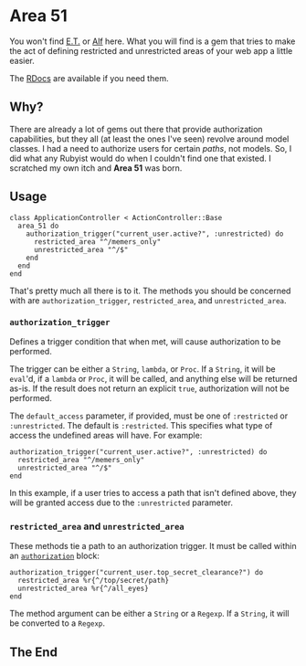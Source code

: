 # Area 51

You won't find [E.T.](http://www.youtube.com/watch?v=-uvw1wQZ5ZQ)
or [Alf](http://www.youtube.com/watch?v=J7g3FoMaGF0) here.  What you
will find is a gem that tries to make the act of defining restricted
and unrestricted areas of your web app a little easier.

The [RDocs](http://rubydoc.info/gems/area_51) are available
if you need them.

## Why?

There are already a lot of gems out there that provide authorization
capabilities, but they all (at least the ones I've seen) revolve around
model classes.  I had a need to authorize users for certain _paths_, not
models.  So, I did what any Rubyist would do when I couldn't find one
that existed.  I scratched my own itch and **Area 51** was born.

## Usage

    class ApplicationController < ActionController::Base
      area_51 do
        authorization_trigger("current_user.active?", :unrestricted) do
          restricted_area "^/memers_only"
          unrestricted_area "^/$"
        end
      end
    end

That's pretty much all there is to it.  The methods you should be
concerned with are `authorization_trigger`, `restricted_area`, and
`unrestricted_area`.

<a id="authorization_trigger" />

### `authorization_trigger`

Defines a trigger condition that when met, will cause authorization to be performed.

The trigger can be either a `String`, `lambda`, or `Proc`. If a `String`, it will
be `eval`'d, if a `lambda` or `Proc`, it will be called, and anything else will
be returned as-is. If the result does not return an explicit `true`, authorization will not be performed.

The `default_access` parameter, if provided, must be one of `:restricted` or `:unrestricted`. The
default is `:restricted`. This specifies what type of access the undefined areas will have. For example:

    authorization_trigger("current_user.active?", :unrestricted) do
      restricted_area "^/memers_only"
      unrestricted_area "^/$"
    end

In this example, if a user tries to access a path that isn't defined above, they will be
granted access due to the `:unrestricted` parameter.

### `restricted_area` and `unrestricted_area`

These methods tie a path to an authorization trigger.  It must be called within an
[`authorization`](#authorization_trigger) block:

    authorization_trigger("current_user.top_secret_clearance?") do
      restricted_area %r{^/top/secret/path}
      unrestricted_area %r{^/all_eyes}
    end

The method argument can be either a `String` or a `Regexp`. If a `String`, it will be converted to a `Regexp`.

## The End
